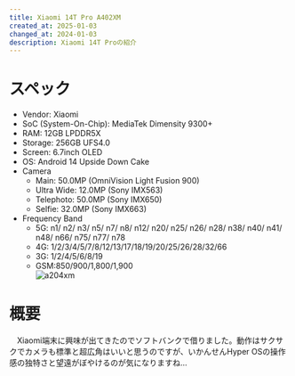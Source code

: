 ```yaml
---
title: Xiaomi 14T Pro A402XM
created_at: 2025-01-03
changed_at: 2024-01-03
description: Xiaomi 14T Proの紹介
---
```


# スペック
- Vendor: Xiaomi
- SoC (System-On-Chip): MediaTek Dimensity 9300+ 
- RAM: 12GB LPDDR5X
- Storage: 256GB UFS4.0
- Screen: 6.7inch OLED
- OS: Android 14 Upside Down Cake
- Camera
  - Main: 50.0MP (OmniVision Light Fusion 900)
  - Ultra Wide: 12.0MP (Sony IMX563)
  - Telephoto: 50.0MP (Sony IMX650)
  - Selfie: 32.0MP (Sony IMX663)
- Frequency Band
  - 5G: n1/ n2/ n3/ n5/ n7/ n8/ n12/ n20/ n25/ n26/ n28/ n38/ n40/ n41/ n48/ n66/ n75/ n77/ n78
  - 4G: 1/2/3/4/5/7/8/12/13/17/18/19/20/25/26/28/32/66
  - 3G: 1/2/4/5/6/8/19
  - GSM:850/900/1,800/1,900 <br>
![a204xm](https://media.misskeyusercontent.jp/io/748d5c0f-f133-4aeb-b31c-95ef98c0aa8f.jpg)

# 概要
　Xiaomi端末に興味が出てきたのでソフトバンクで借りました。動作はサクサクでカメラも標準と超広角はいいと思うのですが、いかんせんHyper OSの操作感の独特さと望遠がぼやけるのが気になりますね…